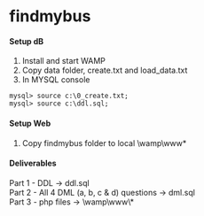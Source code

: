 # findmybus
  
#### Setup dB  
1. Install and start WAMP   
2. Copy data folder, create.txt and load_data.txt  
3. In MYSQL console  
```mysql
mysql> source c:\0_create.txt;  
mysql> source c:\ddl.sql;  
```  
#### Setup Web  
1. Copy findmybus folder to local \wamp\www\*  
  
#### Deliverables  
  
Part 1 - DDL -> ddl.sql  
Part 2 - All 4 DML (a, b, c & d) questions -> dml.sql  
Part 3 - php files -> \wamp\www\\*  
